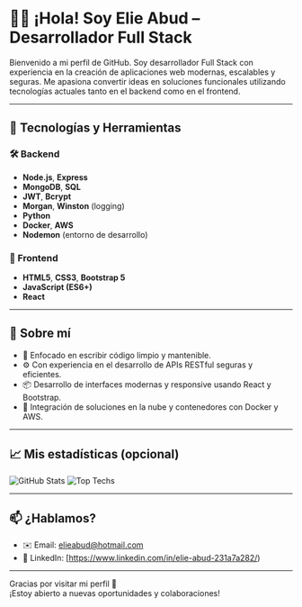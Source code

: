 # 👨‍💻 ¡Hola! Soy Elie Abud – Desarrollador Full Stack

Bienvenido a mi perfil de GitHub. Soy desarrollador Full Stack con experiencia en la creación de aplicaciones web modernas, escalables y seguras. Me apasiona convertir ideas en soluciones funcionales utilizando tecnologías actuales tanto en el backend como en el frontend.

---

## 🚀 Tecnologías y Herramientas

### 🛠 Backend
- **Node.js**, **Express**
- **MongoDB**, **SQL**
- **JWT**, **Bcrypt**
- **Morgan**, **Winston** (logging)
- **Python**
- **Docker**, **AWS**
- **Nodemon** (entorno de desarrollo)

### 🎨 Frontend
- **HTML5**, **CSS3**, **Bootstrap 5**
- **JavaScript (ES6+)**
- **React**

---

## 📌 Sobre mí
- 🎯 Enfocado en escribir código limpio y mantenible.
- ⚙️ Con experiencia en el desarrollo de APIs RESTful seguras y eficientes.
- 📦 Desarrollo de interfaces modernas y responsive usando React y Bootstrap.
- 🧩 Integración de soluciones en la nube y contenedores con Docker y AWS.

---

## 📈 Mis estadísticas (opcional)

![GitHub Stats](https://github-readme-stats.vercel.app/api?username=tu-usuario&show_icons=true&theme=tokyonight)
![Top Techs](https://github-readme-stats.vercel.app/api/top-langs/?username=tu-usuario&layout=compact&theme=tokyonight)

---

## 📫 ¿Hablamos?
- ✉️ Email: elieabud@hotmail.com
- 💼 LinkedIn: [https://www.linkedin.com/in/elie-abud-231a7a282/)

---

Gracias por visitar mi perfil 🚀  
¡Estoy abierto a nuevas oportunidades y colaboraciones!
